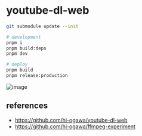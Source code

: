 # youtube-dl-web

```sh
git submodule update --init

# development
pnpm i
pnpm build:deps
pnpm dev

# deploy
pnpm build
pnpm release:production
```

![image](https://user-images.githubusercontent.com/4232207/201509322-48e6b891-942c-4b34-bcf3-d2db83bf284b.png)

## references

- https://github.com/hi-ogawa/youtube-dl-web
- https://github.com/hi-ogawa/ffmpeg-experiment
